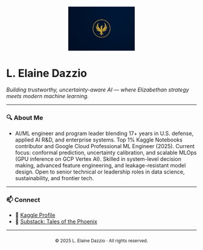 <!-- Banner -->
<p align="center">
  <img src="ChatGPT Image Aug 9, 2025, 09_32_30 PM.jpg" alt="Phoenix Banner" width="35%">
</p>

# L. Elaine Dazzio

*Building trustworthy, uncertainty-aware AI — where Elizabethan strategy meets modern machine learning.*

---

### 🔍 About Me
 - AI/ML engineer and program leader blending 17+ years in U.S. defense, applied AI R&D, and enterprise systems. Top 1% Kaggle Notebooks contributor and Google Cloud Professional ML Engineer (2025). Current focus: conformal prediction, uncertainty calibration, and scalable MLOps (GPU inference on GCP Vertex AI). Skilled in system-level decision making, advanced feature engineering, and leakage-resistant model design. Open to senior technical or leadership roles in data science, sustainability, and frontier tech.
---

### 📫 Connect
- 📂 [Kaggle Profile](https://www.kaggle.com/elainedazzio)  
- 📰 [Substack: Tales of the Phoenix](https://talesofthephoenix.substack.com/)  

---

<p align="center">
  <sub>© 2025 L. Elaine Dazzio · All rights reserved.</sub>
</p>

